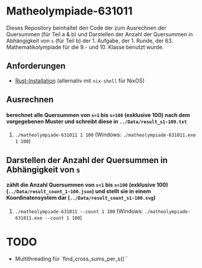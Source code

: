 # Matheolympiade-631011

Dieses Repository beinhaltet den Code der zum Ausrechnen der Quersummen (für Teil a & b) und Darstellen der Anzahl der Quersummen in Abhängigkeit von `s` (für Teil b) der 1. Aufgabe, der 1. Runde, der 63. Mathematikolympiade für die 9.- und 10. Klasse benutzt wurde.

## Anforderungen
- [Rust-Installation](https://rustup.rs/) (alternativ mit `nix-shell` für NixOS)

## Ausrechnen
#### berechnet alle Quersummen von `s=1` bis `s=100` (exklusive 100) nach dem vorgegebenen Muster und schreibt diese in `../Data/result_s1-100.txt`

 1. `./matheolympiade-631011 1 100` (Windows: `./matheolympiade-631011.exe 1 100`)

## Darstellen der Anzahl der Quersummen in Abhängigkeit von `s`
#### zählt die Anzahl Quersummen von `s=1` bis `s=100` (exklusive 100) (`../Data/result_count_1-100.json`) und stellt sie in einem Koordinatensystem dar (`../Data/result_count_s1-100.svg`)


1. `./matheolympiade-631011 --count 1 100` (Windows: `./matheolympiade-631011.exe --count 1 100`)

# TODO
- Multithreading für `find_cross_sums_per_s()``

